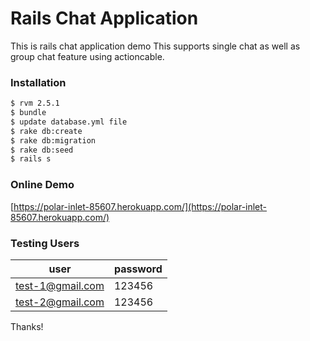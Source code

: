 # Rails Chat Application

This is rails chat application demo
This supports single chat as well as group chat feature using actioncable.


### Installation

```sh
$ rvm 2.5.1
$ bundle
$ update database.yml file
$ rake db:create
$ rake db:migration
$ rake db:seed
$ rails s
```
### Online Demo
[https://polar-inlet-85607.herokuapp.com/](https://polar-inlet-85607.herokuapp.com/) 


### Testing Users

| user | password |
| ------ | ------ |
| test-1@gmail.com | 123456 |
| test-2@gmail.com | 123456 |


Thanks!